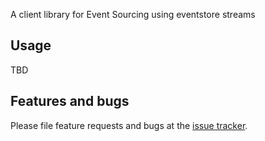 A client library for Event Sourcing using eventstore streams

## Usage
TBD

## Features and bugs

Please file feature requests and bugs at the [issue tracker][tracker].

[tracker]: https://github.com/DISCOOS/sarsys-backend/issues
